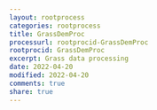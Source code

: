 ```yaml
---
layout: rootprocess
categories: rootprocess
title: GrassDemProc
processurl: rootprocid-GrassDemProc
rootprocid: GrassDemProc
excerpt: Grass data processing
date: 2022-04-20
modified: 2022-04-20
comments: true
share: true
---
```


